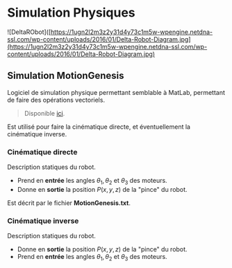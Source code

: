 # Simulation Physiques

![DeltaRObot]([https://1ugn2l2m3z2y31d4y73c1m5w-wpengine.netdna-ssl.com/wp-content/uploads/2016/01/Delta-Robot-Diagram.jpg](https://1ugn2l2m3z2y31d4y73c1m5w-wpengine.netdna-ssl.com/wp-content/uploads/2016/01/Delta-Robot-Diagram.jpg)

## Simulation MotionGenesis

Logiciel de simulation physique permettant semblable à MatLab, permettant de faire des opérations vectoriels.
>Disponible [ici](http://www.motiongenesis.com/). 

 Est utilisé pour faire la cinématique directe, et éventuellement la cinématique inverse.

### Cinématique directe
Description statiques du robot. 
- Prend en **entrée** les angles $\theta_1, \theta_2$ et $\theta_3$ des moteurs.
- Donne en **sortie** la position $P(x,y,z)$ de la "pince" du robot.

Est décrit par le fichier **MotionGenesis.txt**.

### Cinématique inverse
Description statiques du robot. 
- Donne en **sortie** la position $P(x,y,z)$ de la "pince" du robot.
- Prend en **entrée** les angles $\theta_1, \theta_2$ et $\theta_3$ des moteurs.
